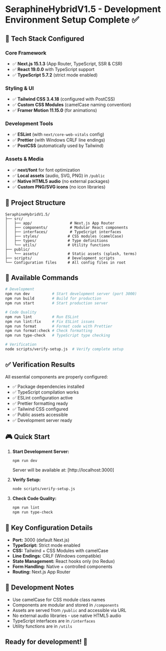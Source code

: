 # SeraphineHybridV1.5 - Development Environment Setup Complete ✅

## 🎯 Tech Stack Configured

### Core Framework

- ✅ **Next.js 15.1.3** (App Router, TypeScript, SSR & CSR)
- ✅ **React 19.0.0** with TypeScript support
- ✅ **TypeScript 5.7.2** (strict mode enabled)

### Styling & UI

- ✅ **Tailwind CSS 3.4.18** (configured with PostCSS)
- ✅ **Custom CSS Modules** (camelCase naming convention)
- ✅ **Framer Motion 11.15.0** (for animations)

### Development Tools

- ✅ **ESLint** (with `next/core-web-vitals` config)
- ✅ **Prettier** (with Windows CRLF line endings)
- ✅ **PostCSS** (automatically used by Tailwind)

### Assets & Media

- ✅ **next/font** for font optimization
- ✅ **Local assets** (audio, SVG, PNG) in `/public`
- ✅ **Native HTML5 audio** (no external packages)
- ✅ **Custom PNG/SVG icons** (no icon libraries)

## 📁 Project Structure

```text
SeraphineHybridV1.5/
├── src/
│   ├── app/                 # Next.js App Router
│   ├── components/          # Modular React components
│   ├── interfaces/          # TypeScript interfaces
│   ├── styles/             # CSS modules (camelCase)
│   ├── types/              # Type definitions
│   └── utils/              # Utility functions
├── public/
│   └── assets/             # Static assets (splash, terms)
├── scripts/                # Development scripts
└── Configuration files     # All config files in root
```

## 🚀 Available Commands

```bash
# Development
npm run dev          # Start development server (port 3000)
npm run build        # Build for production
npm run start        # Start production server

# Code Quality
npm run lint         # Run ESLint
npm run lint:fix     # Fix ESLint issues
npm run format       # Format code with Prettier
npm run format:check # Check formatting
npm run type-check   # TypeScript type checking

# Verification
node scripts/verify-setup.js  # Verify complete setup
```

## ✅ Verification Results

All essential components are properly configured:

- ✅ Package dependencies installed
- ✅ TypeScript compilation works
- ✅ ESLint configuration active
- ✅ Prettier formatting ready
- ✅ Tailwind CSS configured
- ✅ Public assets accessible
- ✅ Development server ready

## 🎮 Quick Start

1. **Start Development Server:**

   ```bash
   npm run dev
   ```

   Server will be available at: [http://localhost:3000]

2. **Verify Setup:**

   ```bash
   node scripts/verify-setup.js
   ```

3. **Check Code Quality:**

   ```bash
   npm run lint
   npm run type-check
   ```

## 🔧 Key Configuration Details

- **Port:** 3000 (default Next.js)
- **TypeScript:** Strict mode enabled
- **CSS:** Tailwind + CSS Modules with camelCase
- **Line Endings:** CRLF (Windows compatible)
- **State Management:** React hooks only (no Redux)
- **Form Handling:** Native + controlled components
- **Routing:** Next.js App Router

## 📝 Development Notes

- Use camelCase for CSS module class names
- Components are modular and stored in `/components`
- Assets are served from `/public` and accessible via URL
- No external audio libraries - use native HTML5 audio
- TypeScript interfaces are in `/interfaces`
- Utility functions are in `/utils`

## Ready for development! 🎉
